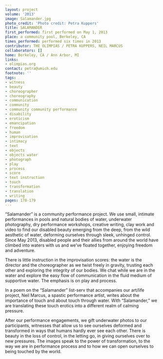 ```yaml
---
layout: project
volume: '2013'
image: Salamander.jpg
photo_credit: 'Photo credit: Petra Kuppers'
title: SALAMANDER
first_performed: first performed on May 1, 2013
place: a community pool, Berkeley, CA
times_performed: performed six times in 2013
contributor: THE OLIMPIAS / PETRA KUPPERS, NEIL MARCUS
collaborators: []
home: Berkeley, CA / Ann Arbor, MI
links:
- olimpias.org
contact: petra@umich.edu
footnote: ''
tags:
- witness
- beauty
- choreographer
- choreography
- communication
- community
- community community performance
- disability
- eroticism
- emancipation
- freedom
- human
- improvisation
- intimacy
- text
- objects
- objects water
- photograph
- play
- process
- score
- text instruction
- touch
- transformation
- translation
- writing
pages: 178-179
---
```


“Salamander” is a community performance project. We use small, intimate performances in pools and natural bodies of water, underwater photography, dry performance workshops, creative writing, clay work and video to find our disabled beauty emerging from the deep, from the wild aesthetic of water, deforming ourselves through sleek, unhinged control. Since May 2013, disabled people and their allies from around the world have climbed into waters with us and we’ve floated together, enjoying freedom and adventure.

There is little instruction in the improvisation scores: the water is the director and the choreographer as we twist freely in gravity, trusting each other and exploring the integrity of our bodies. We chat while we are in the water and explore the easy flow of communication in the fluid medium of supportive water. The emphasis is on play and process.

In a poem on the “Salamander” list-serv that accompanies our art/life project, Neil Marcus, a spastic performance artist, writes about the importance of touch and about touch through water. With “Salamander,” we are translating these touch erotics into a different realm of calming pressure.

After our performance engagements, we gift underwater photos to our participants, witnesses that allow us to see ourselves deformed and transformed in ways that humans hardly ever see each other. There is beauty in the loss of control, in the letting go, in giving ourselves over to new pressures. The images speak to the power of transformation, to the way we are in performance process and to how we can open ourselves to being touched by the world.
